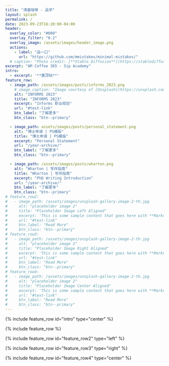 ```yaml
---
title: "清晨咖啡 - 品学"
layout: splash
permalink: /
date: 2023-09-23T16:20:00-04:00
header:
  overlay_color: "#000"
  overlay_filter: "0.2"
  overlay_image: /assets/images/header_image.png
  actions:
    - label: "品一口"
      url: "https://github.com/mmistakes/minimal-mistakes/"
  # caption: "Photo credit: [**Stable Diffusion**](https://stablediffusionweb.com/)"
excerpt: "AM Coffee 365 - Sip Academy"
intro: 
  - excerpt: '**置顶帖**'
feature_row:
  - image_path: /assets/images/posts/informs_2023.png
    # image_caption: "Image courtesy of [Unsplash](https://unsplash.com/)"
    alt: "INFORMS 2023"
    title: "INFORMS 2023"
    excerpt: "Informs 职业规划"
    url: "#test-link"
    btn_label: "了解更多"
    btn_class: "btn--primary"

  - image_path: assets/images/posts/personal_statement.png
    alt: "博士申请 | PS模版"
    title: "博士申请 | PS模版"
    excerpt: "Personal Statement"
    url: "/year-archive/"
    btn_label: "了解更多"
    btn_class: "btn--primary"

  - image_path: /assets/images/posts/wharton.png
    alt: "Wharton | 写作指南"
    title: "Wharton | 写作指南"
    excerpt: "PhD Writing Introduction"
    url: "/year-archive/"
    btn_label: "了解更多"
    btn_class: "btn--primary"
# feature_row2:
#   - image_path: /assets/images/unsplash-gallery-image-2-th.jpg
#     alt: "placeholder image 2"
#     title: "Placeholder Image Left Aligned"
#     excerpt: 'This is some sample content that goes here with **Markdown** formatting. Left aligned with `type="left"`'
#     url: "#test-link"
#     btn_label: "Read More"
#     btn_class: "btn--primary"
# feature_row3:
#   - image_path: /assets/images/unsplash-gallery-image-2-th.jpg
#     alt: "placeholder image 2"
#     title: "Placeholder Image Right Aligned"
#     excerpt: 'This is some sample content that goes here with **Markdown** formatting. Right aligned with `type="right"`'
#     url: "#test-link"
#     btn_label: "Read More"
#     btn_class: "btn--primary"
# feature_row4:
#   - image_path: /assets/images/unsplash-gallery-image-2-th.jpg
#     alt: "placeholder image 2"
#     title: "Placeholder Image Center Aligned"
#     excerpt: 'This is some sample content that goes here with **Markdown** formatting. Centered with `type="center"`'
#     url: "#test-link"
#     btn_label: "Read More"
#     btn_class: "btn--primary"
---
```


{% include feature_row id="intro" type="center" %}

{% include feature_row %}

{% include feature_row id="feature_row2" type="left" %}

{% include feature_row id="feature_row3" type="right" %}

{% include feature_row id="feature_row4" type="center" %}